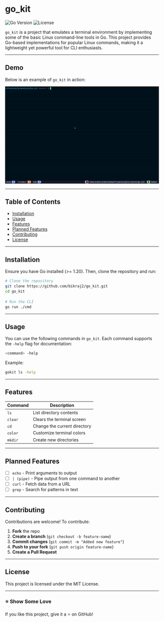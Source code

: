 # go_kit

![Go Version](https://img.shields.io/badge/Go-1.20-blue) ![License](https://img.shields.io/badge/License-MIT-green)

`go_kit` is a project that emulates a terminal environment by implementing some of the basic Linux command-line tools in Go. This project provides Go-based implementations for popular Linux commands, making it a lightweight yet powerful tool for CLI enthusiasts.

---

## Demo

Below is an example of `go_kit` in action:

![Alt Text](./assets/go_kit.gif)

---

## Table of Contents

- [Installation](#installation)
- [Usage](#usage)
- [Features](#features)
- [Planned Features](#planned-features)
- [Contributing](#contributing)
- [License](#license)

---

## Installation

Ensure you have Go installed (>= 1.20). Then, clone the repository and run:

```bash
# Clone the repository
git clone https://github.com/bikraj2/go_kit.git
cd go_kit

# Run the CLI
go run ./cmd
```

---

## Usage

You can use the following commands in `go_kit`. Each command supports the `-help` flag for documentation:

```bash
<command> -help
```

Example:

```bash
gokit ls -help
```

---

## Features

| Command | Description                  |
| ------- | ---------------------------- |
| `ls`    | List directory contents      |
| `clear` | Clears the terminal screen   |
| `cd`    | Change the current directory |
| `color` | Customize terminal colors    |
| `mkdir` | Create new directories       |

---

## Planned Features

- [ ] `echo` - Print arguments to output
- [ ] `| (pipe)` - Pipe output from one command to another
- [ ] `curl` - Fetch data from a URL
- [ ] `grep` - Search for patterns in text

---

## Contributing

Contributions are welcome! To contribute:

1. **Fork** the repo
2. **Create a branch** (`git checkout -b feature-name`)
3. **Commit changes** (`git commit -m "Added new feature"`)
4. **Push to your fork** (`git push origin feature-name`)
5. **Create a Pull Request**

---

## License

This project is licensed under the MIT License.

---

### ⭐ Show Some Love

If you like this project, give it a ⭐ on GitHub!
